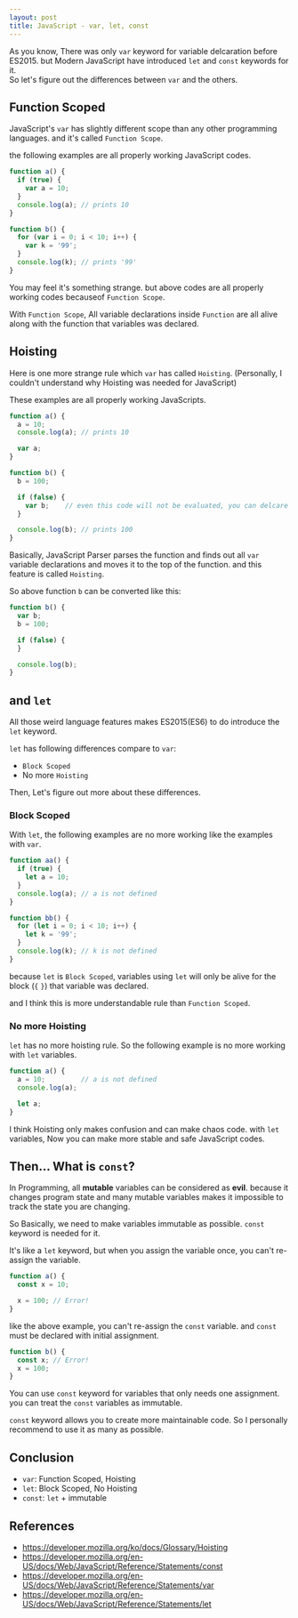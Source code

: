 ```yaml
---
layout: post
title: JavaScript - var, let, const
---
```


As you know, There was only `var` keyword for variable delcaration before ES2015. but Modern JavaScript have introduced `let` and `const` keywords for it.  
So let's figure out the differences between `var` and the others.

## Function Scoped

JavaScript's `var` has slightly different scope than any other programming languages. and it's called `Function Scope`.  

the following examples are all properly working JavaScript codes.

```javascript
function a() {
  if (true) {
    var a = 10;
  }
  console.log(a); // prints 10
}
```

```javascript
function b() {
  for (var i = 0; i < 10; i++) {
    var k = '99';
  }
  console.log(k); // prints '99' 
}
```

You may feel it's something strange. but above codes are all properly working codes becauseof `Function Scope`.

With `Function Scope`, All variable declarations inside `Function` are all alive along with the function that variables was declared.

## Hoisting

Here is one more strange rule which `var` has called `Hoisting`. (Personally, I couldn't understand why Hoisting was needed for JavaScript)

These examples are all properly working JavaScripts.

```javascript
function a() {
  a = 10;
  console.log(a); // prints 10

  var a;
}
```

```javascript
function b() {
  b = 100;

  if (false) {
    var b;    // even this code will not be evaluated, you can delcare a variable like this
  }

  console.log(b); // prints 100
}
```

Basically, JavaScript Parser parses the function and finds out all `var` variable declarations and moves it to the top of the function.
and this feature is called `Hoisting`.

So above function `b` can be converted like this:

```javascript
function b() {
  var b;
  b = 100;

  if (false) {
  }

  console.log(b);
}
```

## and `let`

All those weird language features makes ES2015(ES6) to do introduce the `let` keyword.

`let` has following differences compare to `var`:

- `Block Scoped`
- No more `Hoisting`

Then, Let's figure out more about these differences.

### Block Scoped

With `let`, the following examples are no more working like the examples with `var`.

```javascript
function aa() {
  if (true) {
    let a = 10;
  }
  console.log(a); // a is not defined
}
```

```javascript
function bb() {
  for (let i = 0; i < 10; i++) {
    let k = '99';
  }
  console.log(k); // k is not defined
}
```

because `let` is `Block Scoped`, variables using `let` will only be alive for the block (`{` `}`) that variable was declared.

and I think this is more understandable rule than `Function Scoped`.

### No more Hoisting

`let` has no more hoisting rule. So the following example is no more working with `let` variables.

```javascript
function a() {
  a = 10;         // a is not defined
  console.log(a);

  let a;
}
```

I think Hoisting only makes confusion and can make chaos code.
with `let` variables, Now you can make more stable and safe JavaScript codes.

## Then... What is `const`?

In Programming, all **mutable** variables can be considered as **evil**. because it changes program state and many mutable variables makes it impossible to track the state you are changing.

So Basically, we need to make variables immutable as possible. `const` keyword is needed for it.

It's like a `let` keyword, but when you assign the variable once, you can't re-assign the variable.

```javascript
function a() {
  const x = 10;

  x = 100; // Error!
}
```

like the above example, you can't re-assign the `const` variable. and `const` must be declared with initial assignment.

```javascript
function b() {
  const x; // Error!
  x = 100;
}
```

You can use `const` keyword for variables that only needs one assignment. you can treat the `const` variables as immutable.

`const` keyword allows you to create more maintainable code. So I personally recommend to use it as many as possible. 

## Conclusion

- `var`: Function Scoped, Hoisting
- `let`: Block Scoped, No Hoisting
- `const`: `let` + immutable

## References

- https://developer.mozilla.org/ko/docs/Glossary/Hoisting
- https://developer.mozilla.org/en-US/docs/Web/JavaScript/Reference/Statements/const
- https://developer.mozilla.org/en-US/docs/Web/JavaScript/Reference/Statements/var
- https://developer.mozilla.org/en-US/docs/Web/JavaScript/Reference/Statements/let

